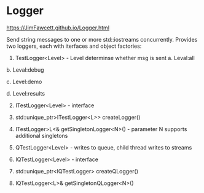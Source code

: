 # Logger

https://JimFawcett.github.io/Logger.html

Send string messages to one or more std::iostreams concurrently.
Provides two loggers, each with iterfaces and object factories:
1. TestLogger&lt;Level&gt; - Level determinse whether msg is sent
  a. Leval:all
  
  b. Leval:debug
  
  c. Level:demo
  
  d. Level:results
  
2. ITestLogger&lt;Level&gt; - interface

3. std::unique_ptr&gt;ITestLogger&lt;L&gt;&gt; createLogger()

4. ITestLogger&gt;L&lt;&amp; getSingletonLogger&lt;N&gt;() - parameter N supports additional singletons
  
5. QTestLogger&lt;Level&gt; - writes to queue, child thread writes to streams

6. IQTestLogger&lt;Level&gt; - interface

7. std::unique_ptr&lt;IQTestLogger&gt; createQLogger()

8. IQTestLogger&lt;L&gt;&amp; getSingletonQLogger&lt;N&gt;()
  
